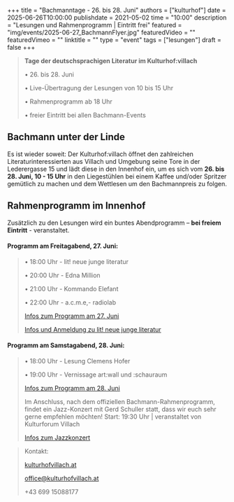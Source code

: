 +++
title = "Bachmanntage - 26. bis 28. Juni"
authors = ["kulturhof"]
date = 2025-06-26T10:00:00
publishdate = 2021-05-02
time = "10:00"
description = "Lesungen und Rahmenprogramm | Eintritt frei"
featured = "img/events/2025-06-27_BachmannFlyer.jpg"
featuredVideo = ""
featuredVimeo = ""
linktitle = ""
type = "event"
tags = ["lesungen"]
draft = false
+++

>**Tage der deutschsprachigen Literatur im Kulturhof:villach**
>
>•	26. bis 28. Juni
>
>•	Live-Übertragung der Lesungen von 10 bis 15 Uhr
>
>•	Rahmenprogramm ab 18 Uhr
>
>•	freier Eintritt bei allen Bachmann-Events
>


## Bachmann unter der Linde

Es ist wieder soweit: Der Kulturhof:villach öffnet den zahlreichen Literaturinteressierten aus Villach und Umgebung seine Tore in der Lederergasse 15 und lädt diese in den Innenhof ein, um es sich vom **26. bis 28. Juni, 10 - 15 Uhr** in den Liegestühlen bei einem Kaffee und/oder Spritzer gemütlich zu machen und dem Wettlesen um den Bachmannpreis zu folgen.

## Rahmenprogramm im Innenhof

Zusätzlich zu den Lesungen wird ein buntes Abendprogramm – **bei freiem Eintritt** - veranstaltet.


#### Programm am Freitagabend, 27. Juni:

>•	18:00 Uhr - lit! neue junge literatur
>
>•	20:00 Uhr - Edna Million
>
>•	21:00 Uhr - Kommando Elefant
>
>•	22:00 Uhr - a.c.m.e,- radiolab
>
>[Infos zum Programm am 27. Juni](https://kulturhofvillach.at/events/2025/2025-06-27_bachmanntag1/)
>
>[Infos und Anmeldung zu lit! neue junge literatur](https://kulturhofvillach.at/events/2025/2025-06-27_litneuejungeliteratur/)


#### Programm am Samstagabend, 28. Juni:
>
>•	18:00 Uhr - Lesung Clemens Hofer
>
>•	19:00 Uhr - Vernissage art:wall und :schauraum 
>
>[Infos zum Programm am 28. Juni](https://kulturhofvillach.at/events/2025/2025-06-28_bachmanntag2/)
>
>Im Anschluss, nach dem offiziellen Bachmann-Rahmenprogramm, findet ein Jazz-Konzert mit Gerd Schuller statt, dass wir euch sehr gerne empfehlen möchten! Start: 19:30 Uhr | veranstaltet von Kulturforum Villach
>
>[Infos zum Jazzkonzert](https://kulturhofvillach.at/events/2025/2025-06-28_kf/)


>Kontakt:
>
>[kulturhofvillach.at](https://www.kulturhofvillach.at/)
>
>office@kulturhofvillach.at
>
>+43 699 15088177
